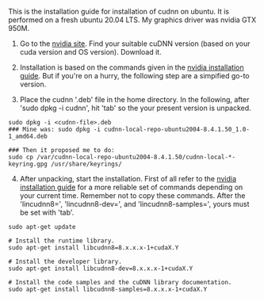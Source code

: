 
This is the installation guide for installation of cudnn on ubuntu. It is performed on a fresh ubuntu 20.04 LTS. My graphics driver was nvidia GTX 950M.

1. Go to the [nvidia site](https://developer.nvidia.com/cudnn). Find your suitable cuDNN version (based on your cuda version and OS version). Download it.

2. Installation is based on the commands given in the [nvidia installation guide](https://docs.nvidia.com/deeplearning/cudnn/install-guide/index.html). But if you're on a hurry, the following step are a simpified go-to version.

3. Place the cudnn '.deb' file in the home directory. In the following, after 'sudo dpkg -i cudnn', hit 'tab' so the your present version is unpacked.

```
sudo dpkg -i <cudnn-file>.deb
### Mine was: sudo dpkg -i cudnn-local-repo-ubuntu2004-8.4.1.50_1.0-1_amd64.deb 

### Then it proposed me to do:
sudo cp /var/cudnn-local-repo-ubuntu2004-8.4.1.50/cudnn-local-*-keyring.gpg /usr/share/keyrings/
```

4. After unpacking, start the installation. First of all refer to the [nvidia installation guide](https://docs.nvidia.com/deeplearning/cudnn/install-guide/index.html) for a more reliable set of commands depending on your current time. Remember not to copy these commands. After the 'lincudnn8=', 'lincudnn8-dev=', and 'lincudnn8-samples=', yours must be set with 'tab'.

```
sudo apt-get update

# Install the runtime library.
sudo apt-get install libcudnn8=8.x.x.x-1+cudaX.Y

# Install the developer library.
sudo apt-get install libcudnn8-dev=8.x.x.x-1+cudaX.Y

# Install the code samples and the cuDNN library documentation.
sudo apt-get install libcudnn8-samples=8.x.x.x-1+cudaX.Y
```

